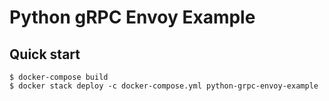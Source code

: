 # Python gRPC Envoy Example

## Quick start

```shell
$ docker-compose build
$ docker stack deploy -c docker-compose.yml python-grpc-envoy-example
```
